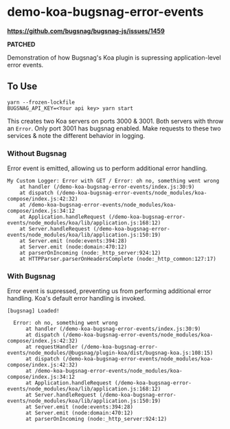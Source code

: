 # demo-koa-bugsnag-error-events

**https://github.com/bugsnag/bugsnag-js/issues/1459**

**PATCHED**

Demonstration of how Bugsnag's Koa plugin is supressing application-level error events.

## To Use

```shell
yarn --frozen-lockfile
BUGSNAG_API_KEY=<Your api key> yarn start
```

This creates two Koa servers on ports 3000 & 3001. Both servers with throw an `Error`. Only port 3001 has bugsnag enabled. Make requests to these two services & note the different behavior in logging.

### Without Bugsnag

Error event is emitted, allowing us to perform additional error handling.

```
My Custom Logger: Error with GET / Error: oh no, something went wrong
    at handler (/demo-koa-bugsnag-error-events/index.js:30:9)
    at dispatch (/demo-koa-bugsnag-error-events/node_modules/koa-compose/index.js:42:32)
    at /demo-koa-bugsnag-error-events/node_modules/koa-compose/index.js:34:12
    at Application.handleRequest (/demo-koa-bugsnag-error-events/node_modules/koa/lib/application.js:168:12)
    at Server.handleRequest (/demo-koa-bugsnag-error-events/node_modules/koa/lib/application.js:150:19)
    at Server.emit (node:events:394:28)
    at Server.emit (node:domain:470:12)
    at parserOnIncoming (node:_http_server:924:12)
    at HTTPParser.parserOnHeadersComplete (node:_http_common:127:17)
```

### With Bugsnag

Error event is supressed, preventing us from performing additional error handling. Koa's default error handling is invoked.

```
[bugsnag] Loaded!

  Error: oh no, something went wrong
      at handler (/demo-koa-bugsnag-error-events/index.js:30:9)
      at dispatch (/demo-koa-bugsnag-error-events/node_modules/koa-compose/index.js:42:32)
      at requestHandler (/demo-koa-bugsnag-error-events/node_modules/@bugsnag/plugin-koa/dist/bugsnag-koa.js:108:15)
      at dispatch (/demo-koa-bugsnag-error-events/node_modules/koa-compose/index.js:42:32)
      at /demo-koa-bugsnag-error-events/node_modules/koa-compose/index.js:34:12
      at Application.handleRequest (/demo-koa-bugsnag-error-events/node_modules/koa/lib/application.js:168:12)
      at Server.handleRequest (/demo-koa-bugsnag-error-events/node_modules/koa/lib/application.js:150:19)
      at Server.emit (node:events:394:28)
      at Server.emit (node:domain:470:12)
      at parserOnIncoming (node:_http_server:924:12)
```
